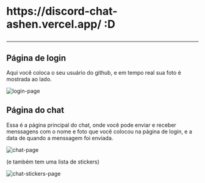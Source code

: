 <h1 align="center'>Discord chat</h1>

Projeto desenvolvido no evento Imersão React, que simula um chat inspirado no chat do Discord usando Nextjs.


O projeto consiste em um chat real, que armeza os dados no back-end Supabase.

Participe e deixe sua menssagem: https://discord-chat-ashen.vercel.app/ :D

<hr/>

<h2>Página de login</h2>

Aqui você coloca o seu usuário do github, e em tempo real sua foto é mostrada ao lado.

![login-page](https://user-images.githubusercontent.com/97999133/209483351-631e3de3-889c-4d42-b7ff-3bf82e39cccb.png)

<h2>Página do chat</h2>

Essa é a página principal do chat, onde você pode enviar e receber menssagens com o nome e foto que você colocou na página de login, e a data de quando a menssagem foi enviada.

![chat-page](https://user-images.githubusercontent.com/97999133/209483370-53e1e924-ac92-4b0a-b0e5-5b9a70c4ca5b.png)

(e também tem uma lista de stickers)

![chat-stickers-page](https://user-images.githubusercontent.com/97999133/209483384-ef4cbd8e-4a61-422e-8c2c-4a7b9f8944ab.png)

